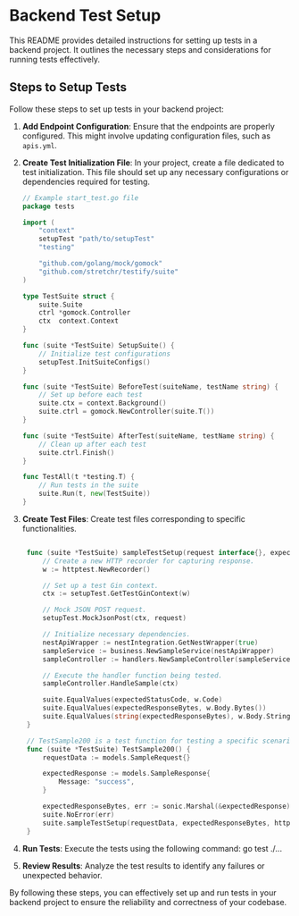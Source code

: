 # Backend Test Setup

This README provides detailed instructions for setting up tests in a backend project. It outlines the necessary steps and considerations for running tests effectively.

## Steps to Setup Tests

Follow these steps to set up tests in your backend project:

1. **Add Endpoint Configuration**:
   Ensure that the endpoints are properly configured. This might involve updating configuration files, such as `apis.yml`.

2. **Create Test Initialization File**:
   In your project, create a file dedicated to test initialization. This file should set up any necessary configurations or dependencies required for testing.

    ```go
    // Example start_test.go file
    package tests

    import (
        "context"
        setupTest "path/to/setupTest"
        "testing"

        "github.com/golang/mock/gomock"
        "github.com/stretchr/testify/suite"
    )

    type TestSuite struct {
        suite.Suite
        ctrl *gomock.Controller
        ctx  context.Context
    }

    func (suite *TestSuite) SetupSuite() {
        // Initialize test configurations
        setupTest.InitSuiteConfigs()
    }

    func (suite *TestSuite) BeforeTest(suiteName, testName string) {
        // Set up before each test
        suite.ctx = context.Background()
        suite.ctrl = gomock.NewController(suite.T())
    }

    func (suite *TestSuite) AfterTest(suiteName, testName string) {
        // Clean up after each test
        suite.ctrl.Finish()
    }

    func TestAll(t *testing.T) {
        // Run tests in the suite
        suite.Run(t, new(TestSuite))
    }
    ```


4. **Create Test Files**:
   Create test files corresponding to specific functionalities.

    ```go

     func (suite *TestSuite) sampleTestSetup(request interface{}, expectedResponseBytes []byte, expectedStatusCode int) {
         // Create a new HTTP recorder for capturing response.
         w := httptest.NewRecorder()

         // Set up a test Gin context.
         ctx := setupTest.GetTestGinContext(w)

         // Mock JSON POST request.
         setupTest.MockJsonPost(ctx, request)

         // Initialize necessary dependencies.
         nestApiWrapper := nestIntegration.GetNestWrapper(true)
         sampleService := business.NewSampleService(nestApiWrapper)
         sampleController := handlers.NewSampleController(sampleService)

         // Execute the handler function being tested.
         sampleController.HandleSample(ctx)

         suite.EqualValues(expectedStatusCode, w.Code)
         suite.EqualValues(expectedResponseBytes, w.Body.Bytes())
         suite.EqualValues(string(expectedResponseBytes), w.Body.String())
     }

     // TestSample200 is a test function for testing a specific scenario.
     func (suite *TestSuite) TestSample200() {
         requestData := models.SampleRequest{}

         expectedResponse := models.SampleResponse{
             Message: "success",
         }

         expectedResponseBytes, err := sonic.Marshal(&expectedResponse)
         suite.NoError(err)
         suite.sampleTestSetup(requestData, expectedResponseBytes, http.StatusOK)
     }

    ```
5. **Run Tests**:
   Execute the tests using the following command:
    go test ./...

5. **Review Results**:
   Analyze the test results to identify any failures or unexpected behavior.

By following these steps, you can effectively set up and run tests in your backend project to ensure the reliability and correctness of your codebase.
